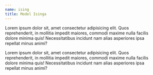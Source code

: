 ```yaml
---
name: ising
title: Model Isinga
---
```


Lorem ipsum dolor sit, amet consectetur adipisicing elit. Quos reprehenderit, in mollitia impedit maiores, commodi maxime nulla facilis dolore minima quis! Necessitatibus incidunt nam alias asperiores ipsa repellat minus animi?

Lorem ipsum dolor sit, amet consectetur adipisicing elit. Quos reprehenderit, in mollitia impedit maiores, commodi maxime nulla facilis dolore minima quis! Necessitatibus incidunt nam alias asperiores ipsa repellat minus animi?